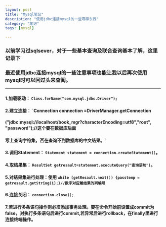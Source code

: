 ```yaml
---
layout: post
title: "Mysql笔记"
description: "使用jdbc连接mysql的一些零碎东西"
category: "笔记"
tags: [mysql]

---
```


###  以前学习过sqlsever，对于一些基本查询及联合查询基本了解，这里记录下  
###  最近使用jdbc连接mysql的一些注意事项也能让我以后再次使用mysql时可以回过头来查阅。

***  

####  1.加载驱动：  `Class.forName("com.mysql.jdbc.Driver");`  
####  2.建立连接：  `Connection connection =DriverManager.getConnection   
####  ("jdbc:mysql://localhost/book_mgr?characterEncoding=utf8","root", "password");//这个要在数据库后面   
####   写上查询字符集，否在查询不到数据库的中文结果。`
####  3.调用Statement：  `Statement statement = connection.createStatement()`。  
####  4.取结果集：  `ResultSet getresault=statement.executeQuery("查询语句")`。  
####  5.对结果集进行处理：使用 `while (getResault.next()) {passtemp = getresault.getString(1);}//数字对应着结果的列编号`  
####  6.连接关闭：  `connection.close();`  
####  7.若进行多条语句操作则必须添加事务处理。要在命令开始前设置成commit为false，对执行多条语句后进行commit,若异常后进行rollback，在finally里进行连接终端操作。
